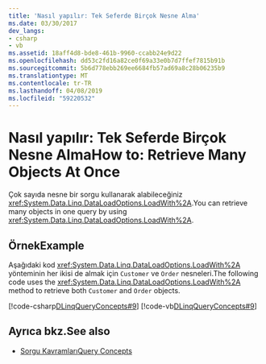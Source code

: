 ```yaml
---
title: 'Nasıl yapılır: Tek Seferde Birçok Nesne Alma'
ms.date: 03/30/2017
dev_langs:
- csharp
- vb
ms.assetid: 18aff4d8-bde8-461b-9960-ccabb24e9d22
ms.openlocfilehash: dd53c2fd16a82ce0f69a33e0b7d7ffef7815b91b
ms.sourcegitcommit: 5b6d778ebb269ee6684fb57ad69a8c28b06235b9
ms.translationtype: MT
ms.contentlocale: tr-TR
ms.lasthandoff: 04/08/2019
ms.locfileid: "59220532"
---
```

# <a name="how-to-retrieve-many-objects-at-once"></a><span data-ttu-id="e5912-102">Nasıl yapılır: Tek Seferde Birçok Nesne Alma</span><span class="sxs-lookup"><span data-stu-id="e5912-102">How to: Retrieve Many Objects At Once</span></span>
<span data-ttu-id="e5912-103">Çok sayıda nesne bir sorgu kullanarak alabileceğiniz <xref:System.Data.Linq.DataLoadOptions.LoadWith%2A>.</span><span class="sxs-lookup"><span data-stu-id="e5912-103">You can retrieve many objects in one query by using <xref:System.Data.Linq.DataLoadOptions.LoadWith%2A>.</span></span>  
  
## <a name="example"></a><span data-ttu-id="e5912-104">Örnek</span><span class="sxs-lookup"><span data-stu-id="e5912-104">Example</span></span>  
 <span data-ttu-id="e5912-105">Aşağıdaki kod <xref:System.Data.Linq.DataLoadOptions.LoadWith%2A> yönteminin her ikisi de almak için `Customer` ve `Order` nesneleri.</span><span class="sxs-lookup"><span data-stu-id="e5912-105">The following code uses the <xref:System.Data.Linq.DataLoadOptions.LoadWith%2A> method to retrieve both `Customer` and `Order` objects.</span></span>  
  
 [!code-csharp[DLinqQueryConcepts#9](../../../../../../samples/snippets/csharp/VS_Snippets_Data/DLinqQueryConcepts/cs/Program.cs#9)]
 [!code-vb[DLinqQueryConcepts#9](../../../../../../samples/snippets/visualbasic/VS_Snippets_Data/DLinqQueryConcepts/vb/Module1.vb#9)]  
  
## <a name="see-also"></a><span data-ttu-id="e5912-106">Ayrıca bkz.</span><span class="sxs-lookup"><span data-stu-id="e5912-106">See also</span></span>

- [<span data-ttu-id="e5912-107">Sorgu Kavramları</span><span class="sxs-lookup"><span data-stu-id="e5912-107">Query Concepts</span></span>](../../../../../../docs/framework/data/adonet/sql/linq/query-concepts.md)
